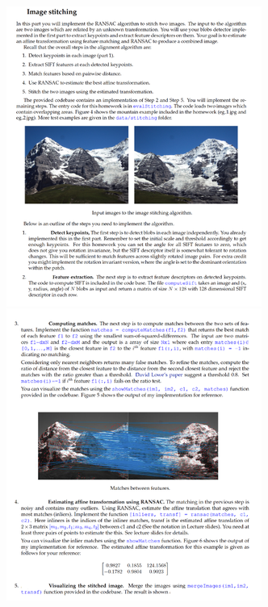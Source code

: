 ![Question 1](https://github.com/ykamoji/Image-stitching/blob/main/img_refs/question_1.png?raw=true)
![Question 2](https://github.com/ykamoji/Image-stitching/blob/main/img_refs/question_2.png?raw=true)